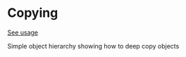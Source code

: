 # Copying
[See usage](https://github.com/asalom/Cocoa-Design-Patterns-in-Swift/tree/master/DesignPatterns/DesignPatternsTests/Copying)

Simple object hierarchy showing how to deep copy objects